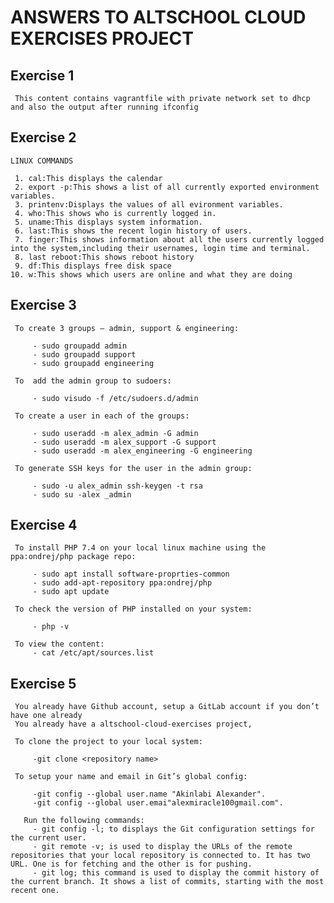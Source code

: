 # ANSWERS TO ALTSCHOOL CLOUD EXERCISES PROJECT
## Exercise 1

     This content contains vagrantfile with private network set to dhcp and also the output after running ifconfig

## Exercise 2

    LINUX COMMANDS

     1. cal:This displays the calendar
     2. export -p:This shows a list of all currently exported environment variables.
     3. printenv:Displays the values of all evironment variables.
     4. who:This shows who is currently logged in.
     5. uname:This displays system information.
     6. last:This shows the recent login history of users.
     7. finger:This shows information about all the users currently logged into the system,including their usernames, login time and terminal.
     8. last reboot:This shows reboot history
     9. df:This displays free disk space
    10. w:This shows which users are online and what they are doing

## Exercise 3

     To create 3 groups – admin, support & engineering: 

         - sudo groupadd admin
         - sudo groupadd support
         - sudo groupadd engineering

     To  add the admin group to sudoers:

         - sudo visudo -f /etc/sudoers.d/admin   
       
     To create a user in each of the groups:
       
         - sudo useradd -m alex_admin -G admin
         - sudo useradd -m alex_support -G support
         - sudo useradd -m alex_engineering -G engineering

     To generate SSH keys for the user in the admin group:

         - sudo -u alex_admin ssh-keygen -t rsa
         - sudo su -alex _admin 

## Exercise 4
     To install PHP 7.4 on your local linux machine using the ppa:ondrej/php package repo:

         - sudo apt install software-proprties-common 
         - sudo add-apt-repository ppa:ondrej/php
         - sudo apt update 

     To check the version of PHP installed on your system:

         - php -v

     To view the content:
         - cat /etc/apt/sources.list 

## Exercise 5    
     You already have Github account, setup a GitLab account if you don’t have one already
     You already have a altschool-cloud-exercises project,

     To clone the project to your local system:

         -git clone <repository name>
     
     To setup your name and email in Git’s global config:     
       
         -git config --global user.name "Akinlabi Alexander".
         -git config --global user.emai"alexmiracle100gmail.com".

       Run the following commands:
         - git config -l; to displays the Git configuration settings for the current user.
         - git remote -v; is used to display the URLs of the remote repositories that your local repository is connected to. It has two URL. One is for fetching and the other is for pushing.
         - git log; this command is used to display the commit history of the current branch. It shows a list of commits, starting with the most recent one.
